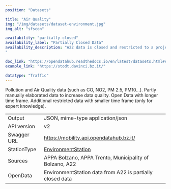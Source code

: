 ```yaml
---
position: "Datasets"

title: "Air Quality"
img: "/img/datasets/dataset-environment.jpg"
img_alt: "sfscon"

availability: "partially-closed"
availability_label: "Partially Closed Data"
availability_description: "A22 data is closed and restricted to a project collaboration due to expert knowledge required. (Contact help@opendatahub.com if you are interested in this data) 
"

doc_link: "https://opendatahub.readthedocs.io/en/latest/datasets.html#environment-dataset"
example_link: "https://stodt.davinci.bz.it/"

datatype: "Traffic"
---
```


Pollution and Air Quality data (such as CO, NO2, PM 2.5, PM10...). Partly manually elaborated data to increase data quality. Open Data with longer time frame. Additional restricted data with smaller time frame (only for expert knowledge).

|             |                                                                                         |
| :---------- | --------------------------------------------------------------------------------------- |
| Output      | JSON, mime-type application/json                                                        |
| API version | v2                                                                                      |
| Swagger URL | https://mobility.api.opendatahub.bz.it/                                                 |
| StationType | [EnvironmentStation](https://mobility.api.opendatahub.bz.it/v2/flat/EnvironmentStation) |
| Sources     | APPA Bolzano, APPA Trento, Municipality of Bolzano, A22                                 |
| OpenData    | EnvironmentStation data from A22 is partially closed data                                       |
